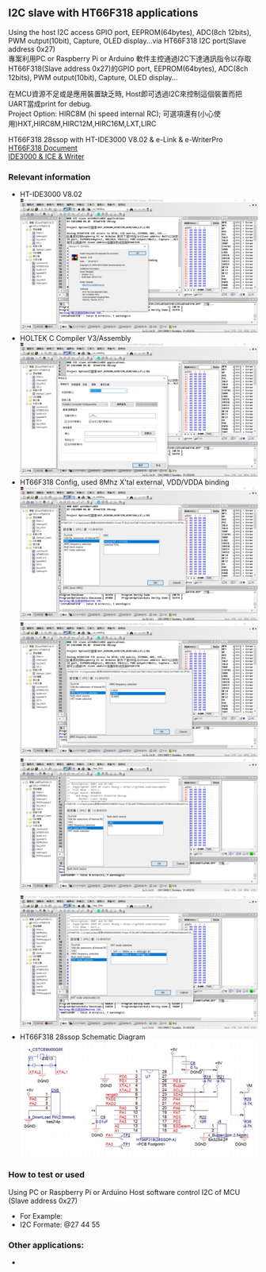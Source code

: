 ## I2C slave with HT66F318 applications
Using the host I2C access GPIO port, EEPROM(64bytes), ADC(8ch 12bits), PWM output(10bit), Capture, OLED display...via HT66F318 I2C port(Slave address 0x27)<br>
專案利用PC or Raspberry Pi or Arduino 軟件主控通過I2C下達通訊指令以存取HT66F318(Slave address 0x27)的GPIO port, EEPROM(64bytes), ADC(8ch 12bits), PWM output(10bit), Capture, OLED display...<br>

在MCU資源不足或是應用裝置缺乏時, Host即可透過I2C來控制這個裝置而把UART當成print for debug.<br>
Project Option: HIRC8M (hi speed internal RC); 可選項還有(小心使用)HXT,HIRC8M,HIRC12M,HIRC16M,LXT,LIRC<br>

HT66F318 28ssop with HT-IDE3000 V8.02 & e-Link & e-WriterPro<br>
[HT66F318 Document](https://www.holtek.com.tw/search?key=ht66F318)<br>
[IDE3000 & ICE & Writer](https://www.holtek.com.tw/ice)<br>

### Relevant information
* HT-IDE3000 V8.02
![Image](HT-IDE3000_version.jpg)
* HOLTEK C Compiler V3/Assembly
![Image](ProjectCompiler.jpg)
* HT66F318 Config, used 8Mhz X'tal external, VDD/VDDA binding
![Image](ProjectOption1.jpg)
![Image](ProjectOption2.jpg)
![Image](ProjectOption3.jpg)
![Image](ProjectOption4.jpg)
* HT66F318 28ssop Schematic Diagram
![Image](CircuitDiagram.jpg)

### How to test or used
Using PC or Raspberry Pi or Arduino Host software control I2C of MCU (Slave address 0x27)
* For Example: 
* I2C Formate: @27 44 55

### Other applications:
* 

